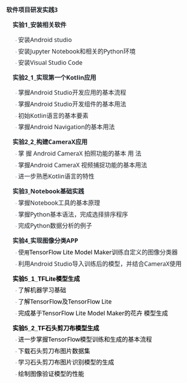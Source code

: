 <div dir="auto" style="box-sizing: border-box; color: rgb(31, 35, 40); font-family: -apple-system, BlinkMacSystemFont, &quot;Segoe UI&quot;, &quot;Noto Sans&quot;, Helvetica, Arial, sans-serif, &quot;Apple Color Emoji&quot;, &quot;Segoe UI Emoji&quot;; font-size: 16px; margin-top: 0px !important;"><p class="MsoNormal" style="margin-top: 0pt; margin-left: 0pt; text-indent: 0pt;"><b><span style="font-family: &quot;Segoe UI&quot;; letter-spacing: 0pt; font-size: 12pt;"><font face="Segoe UI">软件项目研发实践</font>3</span></b><span style="font-family: &quot;Segoe UI&quot;; letter-spacing: 0pt; font-size: 12pt;"><o:p></o:p></span></p><p class="MsoNormal" style="margin-left: 0pt; text-indent: 0pt;"><b><span style="font-family: &quot;Segoe UI&quot;; letter-spacing: 0pt; font-size: 12pt;">&nbsp; &nbsp; 实验1_安装相关软件</span></b><span style="font-family: &quot;Segoe UI&quot;; letter-spacing: 0pt; font-size: 12pt;"><o:p></o:p></span></p><p class="MsoNormal" style="margin-top:5.0000pt;margin-bottom:0.0000pt;margin-left:36.0000pt;
mso-margin-top-alt:auto;text-indent:-18.0000pt;mso-pagination:widow-orphan;
mso-list:l0 level1 lfo1;"><!--[if !supportLists]--><span style="font-family: Symbol; letter-spacing: 0pt; font-size: 10pt;">·&nbsp;</span><!--[endif]--><span style="font-family: &quot;Segoe UI&quot;; letter-spacing: 0pt; font-size: 12pt;"><font face="Segoe UI">安装</font>Android&nbsp;studio</span><span style="font-family: &quot;Segoe UI&quot;; letter-spacing: 0pt; font-size: 12pt;"><o:p></o:p></span></p><p class="MsoNormal" style="margin-top:5.0000pt;margin-bottom:0.0000pt;margin-left:36.0000pt;
mso-margin-top-alt:auto;text-indent:-18.0000pt;mso-pagination:widow-orphan;
mso-list:l0 level1 lfo1;"><!--[if !supportLists]--><span style="font-family: Symbol; letter-spacing: 0pt; font-size: 10pt;">·&nbsp;</span><!--[endif]--><span style="font-family: &quot;Segoe UI&quot;; letter-spacing: 0pt; font-size: 12pt;"><font face="Segoe UI">安装</font>Jupyter Notebook和相关的Python环境</span><span style="font-family: &quot;Segoe UI&quot;; letter-spacing: 0pt; font-size: 12pt;"><o:p></o:p></span></p><p class="MsoNormal" style="margin-top:5.0000pt;margin-bottom:0.0000pt;margin-left:36.0000pt;
mso-margin-top-alt:auto;text-indent:-18.0000pt;mso-pagination:widow-orphan;
mso-list:l0 level1 lfo1;"><!--[if !supportLists]--><span style="font-family: Symbol; letter-spacing: 0pt; font-size: 10pt;">·&nbsp;</span><!--[endif]--><span style="font-family: &quot;Segoe UI&quot;; letter-spacing: 0pt; font-size: 12pt;"><font face="Segoe UI">安装</font>Visual Studio Code</span><span style="mso-spacerun:'yes';font-family:Calibri;mso-fareast-font-family:宋体;
mso-bidi-font-family:'Times New Roman';font-size:10.5000pt;mso-font-kerning:1.0000pt;"><o:p></o:p></span></p><p class="MsoNormal" style="margin-left: 0pt; text-indent: 0pt;"><b><span style="font-family: &quot;Segoe UI&quot;; letter-spacing: 0pt; font-size: 12pt;">&nbsp; &nbsp; 实验2_1_实现第一个Kotlin应用</span></b><span style="font-family: &quot;Segoe UI&quot;; letter-spacing: 0pt; font-size: 12pt;"><o:p></o:p></span></p><p class="MsoNormal" style="margin-top:5.0000pt;margin-bottom:0.0000pt;margin-left:36.0000pt;
mso-margin-top-alt:auto;text-indent:-18.0000pt;mso-pagination:widow-orphan;
mso-list:l0 level1 lfo1;"><!--[if !supportLists]--><span style="font-family: Symbol; letter-spacing: 0pt; font-size: 10pt;">·&nbsp;</span><!--[endif]--><span style="font-family: &quot;Segoe UI&quot;; letter-spacing: 0pt; font-size: 12pt;"><font face="Segoe UI">掌握</font>Android Studio开发应用的基本流程 </span><span style="font-family: &quot;Segoe UI&quot;; letter-spacing: 0pt; font-size: 12pt;"><o:p></o:p></span></p><p class="MsoNormal" style="margin-top:5.0000pt;margin-bottom:0.0000pt;margin-left:36.0000pt;
mso-margin-top-alt:auto;text-indent:-18.0000pt;mso-pagination:widow-orphan;
mso-list:l0 level1 lfo1;"><!--[if !supportLists]--><span style="font-family: Symbol; letter-spacing: 0pt; font-size: 10pt;">·&nbsp;</span><!--[endif]--><span style="font-family: &quot;Segoe UI&quot;; letter-spacing: 0pt; font-size: 12pt;"><font face="Segoe UI">掌握</font><font face="Segoe UI">Android Studio开发组件的基本用法 </font></span><span style="font-family: &quot;Segoe UI&quot;; letter-spacing: 0pt; font-size: 12pt;"><o:p></o:p></span></p><p class="MsoNormal" style="margin-top:5.0000pt;margin-bottom:0.0000pt;margin-left:36.0000pt;
mso-margin-top-alt:auto;text-indent:-18.0000pt;mso-pagination:widow-orphan;
mso-list:l0 level1 lfo1;"><!--[if !supportLists]--><span style="font-family: Symbol; letter-spacing: 0pt; font-size: 10pt;">·&nbsp;</span><!--[endif]--><span style="font-family: &quot;Segoe UI&quot;; letter-spacing: 0pt; font-size: 12pt;"><font face="Segoe UI">初始</font><font face="Segoe UI">Kotlin语言的基本要素 </font></span><span style="font-family: &quot;Segoe UI&quot;; letter-spacing: 0pt; font-size: 12pt;"><o:p></o:p></span></p><p class="MsoNormal" style="margin-top:5.0000pt;margin-bottom:0.0000pt;margin-left:36.0000pt;
mso-margin-top-alt:auto;text-indent:-18.0000pt;mso-pagination:widow-orphan;
mso-list:l0 level1 lfo1;"><!--[if !supportLists]--><span style="font-family: Symbol; letter-spacing: 0pt; font-size: 10pt;">·&nbsp;</span><!--[endif]--><span style="font-family: &quot;Segoe UI&quot;; letter-spacing: 0pt; font-size: 12pt;"><font face="Segoe UI">掌握</font><font face="Segoe UI">Android Navigation的基本用法</font></span><span style="font-family: &quot;Segoe UI&quot;; letter-spacing: 0pt; font-size: 12pt;"><o:p></o:p></span></p><p class="MsoNormal" style="margin-bottom: 0pt; margin-left: 0pt; text-indent: 0pt;"><b><span style="font-family: &quot;Segoe UI&quot;; letter-spacing: 0pt; font-size: 12pt;">&nbsp; &nbsp; 实验2_2_构建CameraX应用</span></b><span style="font-family: &quot;Segoe UI&quot;; letter-spacing: 0pt; font-size: 12pt;"><o:p></o:p></span></p><p class="MsoNormal" style="margin-top:5.0000pt;margin-bottom:0.0000pt;margin-left:36.0000pt;
mso-margin-top-alt:auto;text-indent:-18.0000pt;mso-pagination:widow-orphan;
mso-list:l0 level1 lfo1;"><!--[if !supportLists]--><span style="font-family: Symbol; letter-spacing: 0pt; font-size: 10pt;">·&nbsp;</span><!--[endif]--><span style="font-family: &quot;Segoe UI&quot;; letter-spacing: 0pt; font-size: 12pt;"><font face="Segoe UI">掌</font> <font face="Segoe UI">握</font> <font face="Segoe UI">Android CameraX 拍照功能的基本 用 法 &nbsp;</font></span><span style="font-family: &quot;Segoe UI&quot;; letter-spacing: 0pt; font-size: 12pt;"><o:p></o:p></span></p><p class="MsoNormal" style="margin-top:5.0000pt;margin-bottom:0.0000pt;margin-left:36.0000pt;
mso-margin-top-alt:auto;text-indent:-18.0000pt;mso-pagination:widow-orphan;
mso-list:l0 level1 lfo1;"><!--[if !supportLists]--><span style="font-family: Symbol; letter-spacing: 0pt; font-size: 10pt;">·&nbsp;</span><!--[endif]--><span style="font-family: &quot;Segoe UI&quot;; letter-spacing: 0pt; font-size: 12pt;"><font face="Segoe UI">掌握</font><font face="Segoe UI">Android CameraX 视频捕捉功能的基本用法 </font></span><span style="font-family: &quot;Segoe UI&quot;; letter-spacing: 0pt; font-size: 12pt;"><o:p></o:p></span></p><p class="MsoNormal" style="margin-top:5.0000pt;margin-bottom:0.0000pt;margin-left:36.0000pt;
mso-margin-top-alt:auto;text-indent:-18.0000pt;mso-pagination:widow-orphan;
mso-list:l0 level1 lfo1;"><!--[if !supportLists]--><span style="font-family: Symbol; letter-spacing: 0pt; font-size: 10pt;">·&nbsp;</span><!--[endif]--><span style="font-family: &quot;Segoe UI&quot;; letter-spacing: 0pt; font-size: 12pt;"><font face="Segoe UI">进一步熟悉</font><font face="Segoe UI">Kotlin语言的特性 </font></span><span style="font-family: &quot;Segoe UI&quot;; letter-spacing: 0pt; font-size: 12pt;"><o:p></o:p></span></p><p class="MsoNormal" style="margin-bottom: 0pt; margin-left: 0pt; text-indent: 0pt;"><b><span style="font-family: &quot;Segoe UI&quot;; letter-spacing: 0pt; font-size: 12pt;">&nbsp; &nbsp; 实验3_Notebook基础实践</span></b><span style="font-family: &quot;Segoe UI&quot;; letter-spacing: 0pt; font-size: 12pt;"><o:p></o:p></span></p><p class="MsoNormal" style="margin-top:5.0000pt;margin-bottom:0.0000pt;margin-left:36.0000pt;
mso-margin-top-alt:auto;text-indent:-18.0000pt;mso-pagination:widow-orphan;
mso-list:l1 level1 lfo2;"><!--[if !supportLists]--><span style="font-family: Symbol; letter-spacing: 0pt; font-size: 10pt;">·&nbsp;</span><!--[endif]--><span style="font-family: &quot;Segoe UI&quot;; letter-spacing: 0pt; font-size: 12pt;"><font face="Segoe UI">掌握</font>Notebook工具的基本原理</span><span style="font-family: &quot;Segoe UI&quot;; letter-spacing: 0pt; font-size: 12pt;"><o:p></o:p></span></p><p class="MsoNormal" style="margin-top:5.0000pt;margin-bottom:0.0000pt;margin-left:36.0000pt;
mso-margin-top-alt:auto;text-indent:-18.0000pt;mso-pagination:widow-orphan;
mso-list:l1 level1 lfo2;"><!--[if !supportLists]--><span style="font-family: Symbol; letter-spacing: 0pt; font-size: 10pt;">·&nbsp;</span><!--[endif]--><span style="font-family: &quot;Segoe UI&quot;; letter-spacing: 0pt; font-size: 12pt;"><font face="Segoe UI">掌握</font>Python基本语法，完成选择排序程序</span><span style="mso-spacerun:'yes';font-family:Calibri;mso-fareast-font-family:宋体;
mso-bidi-font-family:'Times New Roman';font-size:10.5000pt;mso-font-kerning:1.0000pt;"><o:p></o:p></span></p><p class="MsoNormal" style="margin-top:5.0000pt;margin-bottom:0.0000pt;margin-left:36.0000pt;
mso-margin-top-alt:auto;text-indent:-18.0000pt;mso-pagination:widow-orphan;
mso-list:l1 level1 lfo2;"><!--[if !supportLists]--><span style="font-family: Symbol; letter-spacing: 0pt; font-size: 10pt;">·&nbsp;</span><!--[endif]--><span style="font-family: &quot;Segoe UI&quot;; letter-spacing: 0pt; font-size: 12pt;"><font face="Segoe UI">完成</font>Python数据分析的例子</span><span style="mso-spacerun:'yes';font-family:Calibri;mso-fareast-font-family:宋体;
mso-bidi-font-family:'Times New Roman';font-size:10.5000pt;mso-font-kerning:1.0000pt;"><o:p></o:p></span></p><p class="MsoNormal" style="margin-bottom: 0pt; margin-left: 0pt; text-indent: 0pt;"><b><span style="font-family: &quot;Segoe UI&quot;; letter-spacing: 0pt; font-size: 12pt;">&nbsp; &nbsp;&nbsp;实验4_实现图像分类APP</span></b><span style="font-family: &quot;Segoe UI&quot;; letter-spacing: 0pt; font-size: 12pt;"><o:p></o:p></span></p><p class="MsoNormal" style="margin-top:5.0000pt;margin-bottom:0.0000pt;margin-left:36.0000pt;
mso-margin-top-alt:auto;text-indent:-18.0000pt;mso-pagination:widow-orphan;
mso-list:l1 level1 lfo2;"><!--[if !supportLists]--><span style="font-family: Symbol; letter-spacing: 0pt; font-size: 10pt;">·&nbsp;</span><!--[endif]--><span style="font-family: &quot;Segoe UI&quot;; letter-spacing: 0pt; font-size: 12pt;">使</span><span style="font-family: Arial; color: rgb(0, 0, 0); letter-spacing: 0pt; font-size: 10.5pt;"><font face="Segoe UI">用</font></span><span style="font-family: &quot;Segoe UI&quot;; color: rgb(0, 0, 0); letter-spacing: 0pt; font-size: 12pt;">TensorFlow Lite Model Maker训</span><span style="font-family: &quot;Segoe UI&quot;; letter-spacing: 0pt; font-size: 12pt;">练自定义的图像分类器</span><span style="font-family: &quot;Segoe UI&quot;; font-size: 12pt;"><o:p></o:p></span></p><p class="MsoNormal" style="margin-top:5.0000pt;margin-bottom:0.0000pt;margin-left:36.0000pt;
mso-margin-top-alt:auto;text-indent:-18.0000pt;mso-pagination:widow-orphan;
mso-list:l1 level1 lfo2;"><!--[if !supportLists]--><span style="font-family: Symbol; letter-spacing: 0pt; font-size: 10pt;">·&nbsp;</span><!--[endif]--><span style="font-family: &quot;Segoe UI&quot;; letter-spacing: 0pt; font-size: 12pt;"><font face="Segoe UI">利用</font>Android Studio导入训练后的模型，并结合CameraX使用</span><span style="font-family: &quot;Segoe UI&quot;; font-size: 12pt;"><o:p></o:p></span></p><p class="MsoNormal" style="margin-bottom: 0pt; margin-left: 0pt; text-indent: 0pt;"><b><span style="font-family: &quot;Segoe UI&quot;; letter-spacing: 0pt; font-size: 12pt;">&nbsp; &nbsp;&nbsp;</span></b><b><span style="font-family: Arial; color: rgb(0, 0, 0); letter-spacing: 0pt; font-size: 12pt;"><font face="宋体">实验</font>5_1_TFLite<font face="宋体">模型生成</font></span></b><b><span style="font-family: Arial; color: rgb(0, 0, 0); letter-spacing: 0pt; font-size: 12pt;"><o:p></o:p></span></b></p><p class="MsoNormal" style="margin-top:5.0000pt;margin-bottom:0.0000pt;margin-left:36.0000pt;
mso-margin-top-alt:auto;text-indent:-18.0000pt;mso-pagination:widow-orphan;
mso-list:l1 level1 lfo2;"><span style="font-family: &quot;Segoe UI&quot;; color: rgb(0, 0, 0); letter-spacing: 0pt; font-size: 12pt;" class=""><span style="color: rgb(31, 35, 40); font-family: Symbol; font-size: 13.3333px;">·</span><span style="color: rgb(31, 35, 40); font-family: Symbol; font-size: 13.3333px;">&nbsp;</span>了解机器学习基础 </span><o:p></o:p></p><p class="MsoNormal" style="margin-top:5.0000pt;margin-bottom:0.0000pt;margin-left:36.0000pt;
mso-margin-top-alt:auto;text-indent:-18.0000pt;mso-pagination:widow-orphan;
mso-list:l1 level1 lfo2;"><span style="font-family: &quot;Segoe UI&quot;; color: rgb(0, 0, 0); letter-spacing: 0pt; font-size: 12pt;" class=""><span style="color: rgb(31, 35, 40); font-family: Symbol; font-size: 13.3333px;">·</span><span style="color: rgb(31, 35, 40); font-family: Symbol; font-size: 13.3333px;">&nbsp;</span>了解TensorFlow及TensorFlow Lite&nbsp;</span><o:p></o:p></p><p class="MsoNormal" style="margin-top:5.0000pt;margin-bottom:0.0000pt;margin-left:36.0000pt;
mso-margin-top-alt:auto;text-indent:-18.0000pt;mso-pagination:widow-orphan;
mso-list:l1 level1 lfo2;"><span style="font-family: &quot;Segoe UI&quot;; color: rgb(0, 0, 0); letter-spacing: 0pt; font-size: 12pt;" class=""><span style="color: rgb(31, 35, 40); font-family: Symbol; font-size: 13.3333px;">·</span><span style="color: rgb(31, 35, 40); font-family: Symbol; font-size: 13.3333px;">&nbsp;</span>完成基于TensorFlow Lite Model Maker的花卉 模型生成</span><b><span style="font-family: Arial; color: rgb(0, 0, 0); letter-spacing: 0pt; font-size: 12pt;"><o:p></o:p></span></b></p><p class="MsoNormal" style="margin-bottom: 0pt; margin-left: 0pt; text-indent: 0pt;"><b><span style="font-family: &quot;Segoe UI&quot;; letter-spacing: 0pt; font-size: 12pt;">&nbsp; &nbsp;&nbsp;</span></b><b><span style="font-family: Arial; color: rgb(0, 0, 0); letter-spacing: 0pt; font-size: 12pt;"><font face="宋体">实验</font>5_2_TF<font face="宋体">石头剪刀布模型生成</font></span></b><span style="font-family: Arial; color: rgb(0, 0, 0); letter-spacing: 0pt; font-size: 10.5pt;"><o:p></o:p></span></p><p class="MsoNormal" style="margin-top:5.0000pt;margin-bottom:0.0000pt;margin-left:36.0000pt;
mso-margin-top-alt:auto;text-indent:-18.0000pt;mso-pagination:widow-orphan;
mso-list:l1 level1 lfo2;"><!--[if !supportLists]--><span style="font-family: Symbol; color: rgb(0, 0, 0); letter-spacing: 0pt; font-size: 10pt;">·&nbsp;</span><!--[endif]--><span style="font-family: &quot;Segoe UI&quot;; color: rgb(0, 0, 0); letter-spacing: 0pt; font-size: 12pt;"><font face="Segoe UI">进一步掌握</font><font face="Segoe UI">TensorFlow模型训练和生成的基本流程 </font></span><span style="font-family: &quot;Segoe UI&quot;; color: rgb(0, 0, 0); letter-spacing: 0pt; font-size: 12pt;"><o:p></o:p></span></p><p class="MsoNormal" style="margin-top:5.0000pt;margin-bottom:0.0000pt;margin-left:36.0000pt;
mso-margin-top-alt:auto;text-indent:-18.0000pt;mso-pagination:widow-orphan;
mso-list:l1 level1 lfo2;"><!--[if !supportLists]--><span style="font-family: Symbol; color: rgb(0, 0, 0); letter-spacing: 0pt; font-size: 10pt;">·&nbsp;</span><!--[endif]--><span style="font-family: &quot;Segoe UI&quot;; color: rgb(0, 0, 0); letter-spacing: 0pt; font-size: 12pt;"><font face="Segoe UI">下载石头剪刀布图片数据集</font> </span><span style="font-family: &quot;Segoe UI&quot;; color: rgb(0, 0, 0); letter-spacing: 0pt; font-size: 12pt;"><o:p></o:p></span></p><p class="MsoNormal" style="margin-top:5.0000pt;margin-bottom:0.0000pt;margin-left:36.0000pt;
mso-margin-top-alt:auto;text-indent:-18.0000pt;mso-pagination:widow-orphan;
mso-list:l1 level1 lfo2;"><!--[if !supportLists]--><span style="font-family: Symbol; color: rgb(0, 0, 0); letter-spacing: 0pt; font-size: 10pt;">·&nbsp;</span><!--[endif]--><span style="font-family: &quot;Segoe UI&quot;; color: rgb(0, 0, 0); letter-spacing: 0pt; font-size: 12pt;">学习石头剪刀布图片识别模型的生成</span><span style="font-family: &quot;Segoe UI&quot;; color: rgb(0, 0, 0); letter-spacing: 0pt; font-size: 12pt;"><o:p></o:p></span></p><p class="MsoNormal" style="margin-top:5.0000pt;margin-bottom:0.0000pt;margin-left:36.0000pt;
mso-margin-top-alt:auto;text-indent:-18.0000pt;mso-pagination:widow-orphan;
mso-list:l1 level1 lfo2;"><!--[if !supportLists]--><span style="font-family: Symbol; color: rgb(0, 0, 0); letter-spacing: 0pt; font-size: 10pt;">·&nbsp;</span><!--[endif]--><span style="font-family: &quot;Segoe UI&quot;; color: rgb(0, 0, 0); letter-spacing: 0pt; font-size: 12pt;">绘制图像验证模型的性能<br /></span><span style="font-family: &quot;Segoe UI&quot;; color: rgb(0, 0, 0); letter-spacing: 0pt; font-size: 12pt;"><o:p></o:p></span></p></div>